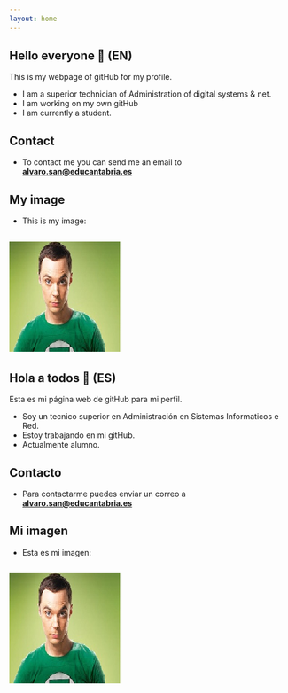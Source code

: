 ```yaml
---
layout: home
---
```



## Hello everyone 🙌 (EN)

This is my webpage of gitHub for my profile.

* I am a superior technician of Administration of digital systems & net.
* I am working on my own gitHub
* I am currently a student.

## Contact

* To contact me you can send me an email to **alvaro.san@educantabria.es**

## My image

* This is my image:

![Myimage](https://raw.githubusercontent.com/AlvaroSanJuan20/AlvaroSanJuan20/refs/heads/main/gitHubImages/githubimage.png)
---

## Hola a todos 🙌 (ES)

Esta es mi página web de gitHub para mi perfil.

* Soy un tecnico superior en Administración en Sistemas Informaticos e Red.
* Estoy trabajando en mi gitHub.
* Actualmente alumno.

## Contacto

* Para contactarme puedes enviar un correo a **alvaro.san@educantabria.es**

## Mi imagen

* Esta es mi imagen:

![Miimagen](https://raw.githubusercontent.com/AlvaroSanJuan20/AlvaroSanJuan20/refs/heads/main/gitHubImages/githubimage.png)
---